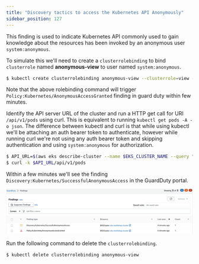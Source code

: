 ```yaml
---
title: "Discovery tactics to access the Kubernetes API Anonymously"
sidebar_position: 127
---
```


This finding is used to indicate Kubernetes API commonly used to gain knowledge about the resources has been invoked by an anonymous user `system:anonymous`.

To simulate this we'll need to create a `clusterrolebinding` to bind `clusterrole` named **anonymous-view** to user named `system:anonymous`.

```bash
$ kubectl create clusterrolebinding anonymous-view --clusterrole=view --user=system:anonymous
```

Note that the above rolebinding command will trigger `Policy:Kubernetes/AnonymousAccessGranted` finding in guard duty within few minutes.

Identify the API server URL of the cluster and run a HTTP get call for URI `/api/v1/pods` using curl. This is equivalent to running `kubectl get pods -A -o json`. The difference between kubectl and curl is that while using kubectl we'll be attaching an auth bearer token to authenticate, however while running curl we're not using any auth bearer token and skipping authentication and using `system:anonymous` for authorization.

```bash
$ API_URL=$(aws eks describe-cluster --name $EKS_CLUSTER_NAME --query "cluster.endpoint" --region $AWS_DEFAULT_REGION --output text)
$ curl -k $API_URL/api/v1/pods
```

Within a few minutes we'll see the finding `Discovery:Kubernetes/SuccessfulAnonymousAccess` in the GuardDuty portal.

![](discovery_SuccessfulAnonymousAccess.png)

Run the following command to delete the `clusterrolebinding`.

```bash
$ kubectl delete clusterrolebinding anonymous-view
```
